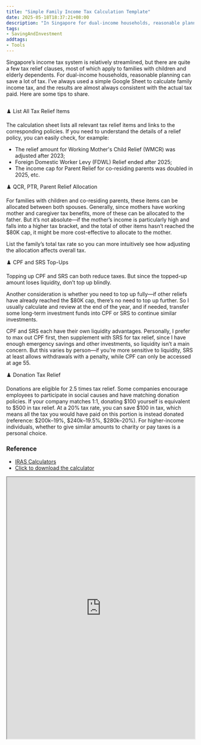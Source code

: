 ```yaml
---
title: "Simple Family Income Tax Calculation Template"
date: 2025-05-18T18:37:21+08:00
description: "In Singapore for dual-income households, reasonable planning can save a lot of tax. I’ve always used a simple Google Sheet to calculate family income tax, and the results are almost always consistent with the actual tax paid. Here are some tips to share."
tags:
- SavingAndInvestment
addtags:
- Tools
---
```


Singapore’s income tax system is relatively streamlined, but there are quite a few tax relief clauses, most of which apply to families with children and elderly dependents. For dual-income households, reasonable planning can save a lot of tax. I’ve always used a simple Google Sheet to calculate family income tax, and the results are almost always consistent with the actual tax paid. Here are some tips to share.

<div>
    <span class="image fit" style="max-width: 800px;"><img src="https://s3.ap-southeast-1.amazonaws.com/littlecheesecake.me/money.sense/personal-income-tax-calculator-family/tax-relief-sample-calculations.excalidraw.png" alt="" /></span>
</div>

♟️ List All Tax Relief Items

The calculation sheet lists all relevant tax relief items and links to the corresponding policies. If you need to understand the details of a relief policy, you can easily check, for example:

- The relief amount for Working Mother's Child Relief (WMCR) was adjusted after 2023;
- Foreign Domestic Worker Levy (FDWL) Relief ended after 2025;
- The income cap for Parent Relief for co-residing parents was doubled in 2025, etc.

♟️ QCR, PTR, Parent Relief Allocation

For families with children and co-residing parents, these items can be allocated between both spouses. Generally, since mothers have working mother and caregiver tax benefits, more of these can be allocated to the father. But it’s not absolute—if the mother’s income is particularly high and falls into a higher tax bracket, and the total of other items hasn’t reached the $80K cap, it might be more cost-effective to allocate to the mother.

List the family’s total tax rate so you can more intuitively see how adjusting the allocation affects overall tax.

♟️ CPF and SRS Top-Ups

Topping up CPF and SRS can both reduce taxes. But since the topped-up amount loses liquidity, don’t top up blindly.

Another consideration is whether you need to top up fully—if other reliefs have already reached the $80K cap, there’s no need to top up further. So I usually calculate and review at the end of the year, and if needed, transfer some long-term investment funds into CPF or SRS to continue similar investments.

CPF and SRS each have their own liquidity advantages. Personally, I prefer to max out CPF first, then supplement with SRS for tax relief, since I have enough emergency savings and other investments, so liquidity isn’t a main concern. But this varies by person—if you’re more sensitive to liquidity, SRS at least allows withdrawals with a penalty, while CPF can only be accessed at age 55.

♟️ Donation Tax Relief

Donations are eligible for 2.5 times tax relief. Some companies encourage employees to participate in social causes and have matching donation policies. If your company matches 1:1, donating $100 yourself is equivalent to $500 in tax relief. At a 20% tax rate, you can save $100 in tax, which means all the tax you would have paid on this portion is instead donated (reference: $200k–19%, $240k–19.5%, $280k–20%). For higher-income individuals, whether to give similar amounts to charity or pay taxes is a personal choice.


### Reference

- [IRAS Calculators](https://www.iras.gov.sg/quick-links/calculators)
- [Click to download the calculator](https://s3.ap-southeast-1.amazonaws.com/littlecheesecake.me/money.sense/personal-income-tax-calculator-family/Sample+Personal+Income+Tax+for+Familty+Calculator.xlsx)

<div style="margin-bottom: 40px">
    <iframe width="100%" height="700px" src="https://docs.google.com/spreadsheets/d/e/2PACX-1vSf1PBc47YbrZ_vH2n7JDrlFz7UPyldjbcLsD_enB49W1zVg6Hzvrk_8f9RhncQElRnnaMXXM8eyIOM/pubhtml?gid=0&amp;single=true&amp;widget=true&amp;headers=false"></iframe>
</div>